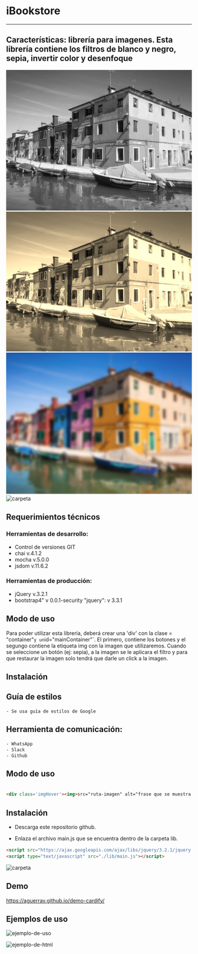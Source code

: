 # iBookstore
------------------------------------------------------------------
## Características: librería para imagenes. Esta librería contiene los filtros de blanco y negro, sepia, invertir color y desenfoque
![carpeta](/assets/img/BlackWhite.jpg)
![carpeta](/assets/img/Sepia.jpg)
![carpeta](/assets/img/invert.jpg)
![carpeta](/assets/img/blur)

## Requerimientos técnicos

### Herramientas de desarrollo:
- Control de versiones GIT
- chai v.4.1.2
- mocha v.5.0.0
- jsdom v.11.6.2

### Herramientas de producción:
- jQuery v.3.2.1
- bootstrap4" v 0.0.1-security
    "jquery": v 3.3.1

## Modo de uso
 
 Para poder utilizar esta librería, deberá crear una 'div'  con la clase = "container"` y un `id="mainContainer"`. El primero, contiene los botones y el segungo contiene la etiqueta img con la imagen que utilizaremos.
 Cuando se seleccione un botón (ej: sepia), a la imagen se le aplicara el filtro y para que restaurar la imagen solo tendrá que darle un click a la imagen.

## Instalación


## Guía de estilos
	- Se usa guía de estilos de Google

## Herramienta de comunicación:
	- WhatsApp
	- Slack
	- Github

## Modo de uso


```html

<div class='imgHover'><img>src="ruta-imagen" alt="frase que se muestra al pasar el mouse"</img></div>

```



## Instalación

- Descarga este repositorio github.

- Enlaza el archivo main.js que se encuentra dentro de la carpeta lib.

```html
<script src="https://ajax.googleapis.com/ajax/libs/jquery/3.2.1/jquery.min.js"></script>
<script type="text/javascript" src="./lib/main.js"></script>
```
![carpeta](/assets/img/imagen.png)

## Demo

https://aguerrav.github.io/demo-cardify/

## Ejemplos de uso

![ejemplo-de-uso](https://media.giphy.com/media/xThtaygOxYCxhrKEgw/giphy.gif)

![ejemplo-de-html](/assets/img/cardifyimg.jpg)
